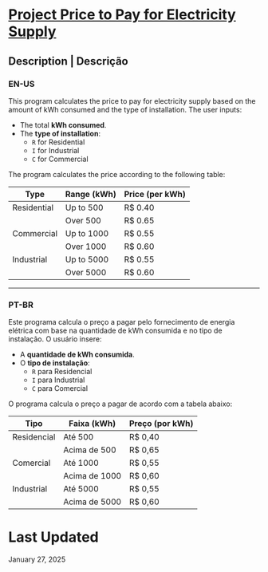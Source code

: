 # [Project Price to Pay for Electricity Supply](https://youtu.be/fDCFJ3YMOZ8)

## Description | Descrição

### EN-US
This program calculates the price to pay for electricity supply based on the amount of kWh consumed and the type of installation. The user inputs:
- The total **kWh consumed**.
- The **type of installation**:
    - `R` for Residential
    - `I` for Industrial
    - `C` for Commercial

The program calculates the price according to the following table:

| **Type**      | **Range (kWh)**   | **Price (per kWh)** |
|---------------|-------------------|---------------------|
| Residential   | Up to 500         | R$ 0.40            |
|               | Over 500          | R$ 0.65            |
| Commercial    | Up to 1000        | R$ 0.55            |
|               | Over 1000         | R$ 0.60            |
| Industrial    | Up to 5000        | R$ 0.55            |
|               | Over 5000         | R$ 0.60            |

---

### PT-BR
Este programa calcula o preço a pagar pelo fornecimento de energia elétrica com base na quantidade de kWh consumida e no tipo de instalação. O usuário insere:
- A **quantidade de kWh consumida**.
- O **tipo de instalação**:
    - `R` para Residencial
    - `I` para Industrial
    - `C` para Comercial

O programa calcula o preço a pagar de acordo com a tabela abaixo:

| **Tipo**      | **Faixa (kWh)**   | **Preço (por kWh)** |
|---------------|-------------------|---------------------|
| Residencial   | Até 500           | R$ 0,40            |
|               | Acima de 500      | R$ 0,65            |
| Comercial     | Até 1000          | R$ 0,55            |
|               | Acima de 1000     | R$ 0,60            |
| Industrial    | Até 5000          | R$ 0,55            |
|               | Acima de 5000     | R$ 0,60            |

# Last Updated
January 27, 2025